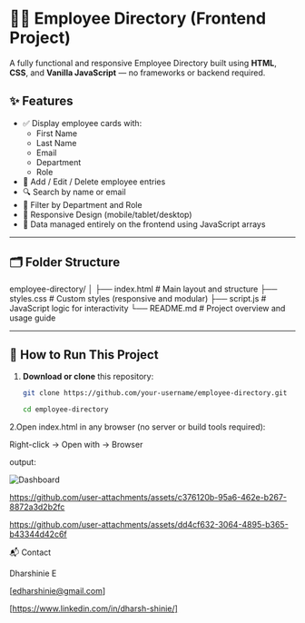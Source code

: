 # 👩‍💼 Employee Directory (Frontend Project)

A fully functional and responsive Employee Directory built using **HTML**, **CSS**, and **Vanilla JavaScript** — no frameworks or backend required.

## ✨ Features

- ✅ Display employee cards with:
  - First Name
  - Last Name
  - Email
  - Department
  - Role
- 📝 Add / Edit / Delete employee entries
- 🔍 Search by name or email
- 🎯 Filter by Department and Role
- 📱 Responsive Design (mobile/tablet/desktop)
- 🔄 Data managed entirely on the frontend using JavaScript arrays

---

## 🗂 Folder Structure

employee-directory/
│
├── index.html # Main layout and structure
├── styles.css # Custom styles (responsive and modular)
├── script.js # JavaScript logic for interactivity
└── README.md # Project overview and usage guide


---

## 🚀 How to Run This Project

1. **Download or clone** this repository:
   ```bash
   git clone https://github.com/your-username/employee-directory.git
   
   cd employee-directory

2.Open index.html in any browser (no server or build tools required):

Right-click → Open with → Browser

output:

![Dashboard]( https://github.com/user-attachments/assets/3acaab4b-c965-48fd-afa7-f9781836846d)


 https://github.com/user-attachments/assets/c376120b-95a6-462e-b267-8872a3d2b2fc

 https://github.com/user-attachments/assets/dd4cf632-3064-4895-b365-b43344d42c6f



📬 Contact

Dharshinie E

[edharshinie@gmail.com] 

[https://www.linkedin.com/in/dharsh-shinie/]
